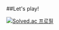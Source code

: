 ##Let's play!

[![Solved.ac
프로필](http://mazassumnida.wtf/api/v2/generate_badge?boj=por3)](https://solved.ac/por3)
